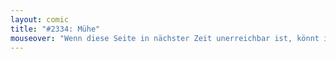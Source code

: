 ```yaml
---
layout: comic
title: "#2334: Mühe"
mouseover: "Wenn diese Seite in nächster Zeit unerreichbar ist, könnt ihr euch vermutlich denken, wer seine Hände im Spiel hatte."
---
```

